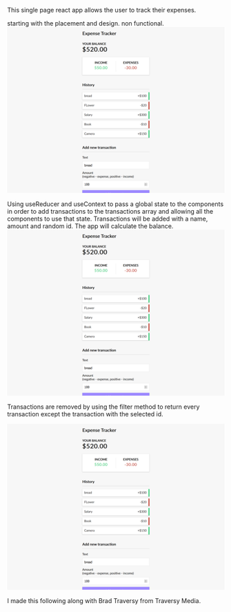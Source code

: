 This single page react app allows the user to track their expenses.

starting with the placement and design. non functional.
<img src="./src/images/ReactExpenseTracker.png">


Using useReducer and useContext to pass a global state to the components in order to add transactions to the transactions array and allowing all the components to use that state. Transactions will be added with a name, amount and random id. The app will calculate the balance.
<img src="./src/images/ReactExpenseTrackerAdd.png">

Transactions are removed by using the filter method to return every transaction except the transaction with the selected id.

<img src="./src/images/ReactExpenseTrackerAdd.png">


I made this following along with Brad Traversy from Traversy Media.



